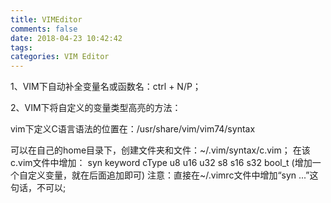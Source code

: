 ```yaml
---
title: VIMEditor
comments: false
date: 2018-04-23 10:42:42
tags:
categories: VIM Editor
---
```




1、VIM下自动补全变量名或函数名：ctrl + N/P；

2、VIM下将自定义的变量类型高亮的方法：

   vim下定义C语言语法的位置在：/usr/share/vim/vim74/syntax

   可以在自己的home目录下，创建文件夹和文件：~/.vim/syntax/c.vim；
   在该c.vim文件中增加：
   syn keyword cType u8 u16 u32 s8 s16 s32 bool_t
   (增加一个自定义变量，就在后面追加即可)
   注意：直接在~/.vimrc文件中增加“syn ...”这句话，不可以;


